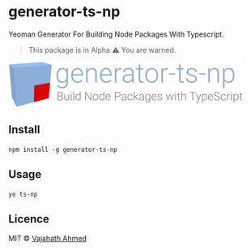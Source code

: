 # generator-ts-np
Yeoman Generator For Building Node Packages With Typescript.

> This package is in Alpha :warning: You are warned. 

![TS-NP generator](./media/logo.png)

## Install
```
npm install -g generator-ts-np
```

## Usage
```
yo ts-np
```



## Licence
MIT &copy; [Vajahath Ahmed](https://twitter.com/vajahath7)